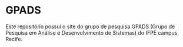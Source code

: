 # GPADS
Este repositório possui o site do grupo de pesquisa GPADS (Grupo de Pesquisa em Análise e Desenvolvimento de Sistemas) do IFPE campus Recife.
